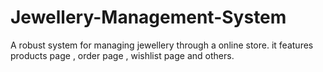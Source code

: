 # Jewellery-Management-System

A robust system for managing jewellery through a online store. it features products page , order page , wishlist page and others.
